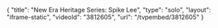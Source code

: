 {
    "title": "New Era Heritage Series: Spike Lee",
    "type": "solo",
    "layout": "iframe-static",
    "videoId": "3812605",
    "url": "\/tvpembed\/3812605"
}